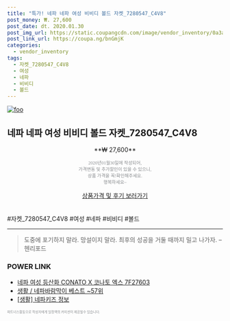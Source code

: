 ```yaml
--- 
title: "특가! 네파 네파 여성 비비디 볼드 자켓_7280547_C4V8" 
post_money: ₩. 27,600 
post_date: dt. 2020.01.30 
post_img_url: https://static.coupangcdn.com/image/vendor_inventory/0a3a/f4c298646617b32dbeb123f499f6c642a778cc80232a6977bacf10e5680d.jpg 
post_link_url: https://coupa.ng/bnGmjK 
categories: 
  - vendor_inventory 
tags: 
  - 자켓_7280547_C4V8 
  - 여성 
  - 네파 
  - 비비디 
  - 볼드 
--- 
```

[![foo](https://static.coupangcdn.com/image/vendor_inventory/0a3a/f4c298646617b32dbeb123f499f6c642a778cc80232a6977bacf10e5680d.jpg)](https://coupa.ng/bnGmjK) 

## 네파 네파 여성 비비디 볼드 자켓_7280547_C4V8 
<p style="text-align: center;">**₩ 27,600**</p> 
<p style="text-align: center;"><span style="color: #898c8f; font-family: Georgia,Times,serif; font-size: 0.75em;">2020년01월30일에 작성되어, <br>가격변동 및 추가할인이 있을 수 있으니,<br> 상품 가격을 꼭!확인해주세요.<br>행복하세요~</span> 
</p>	 
<div markdown="0" style="text-align: center;"><a href="https://coupa.ng/bnGmjK" class="btn btn--success">상품가격 및 후기 보러가기</a></div> 
<br><br> 
  #자켓_7280547_C4V8 #여성 #네파 #비비디 #볼드 
<hr> 

> 도중에 포기하지 말라. 망설이지 말라. 최후의 성공을 거둘 때까지 밀고 나가자. – 헨리포드 


### POWER LINK

* <a href="https://blog.naver.com/santokki14/221785609728" target="_blank">네파 여성 등산화 CONATO X 코나토 엑스 7F27603</a>
* <a href="https://blog.naver.com/santokki14/221782842373" target="_blank">생활 / 네파바람막이 베스트 ~57위</a>
* <a href="https://blog.naver.com/sakai111/221767925685" target="_blank"> [생활] 네파키즈 정보 </a>

<span style="color: #898c8f; font-family: Georgia,Times,serif; font-size: 0.55em;">파트너스활동으로 작성자에게 일정액의 커미션이 제공될수 있습니다.</span> 
